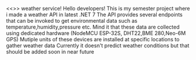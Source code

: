<<<Flake>>> weather service!
Hello developers! This is my semester project where i made a weather API in latest .NET 7
The API provides several endpoints that can be invoked to get environmental data such as temperature,humidity,pressure etc.
Mind it that these data are collected using dedicated hardware (NodeMCU ESP-32S, DHT22,BME 280,Neo-6M GPS) 
Mutiple units of these devices are installed at specific locations to gather weather data
Currently it doesn't predict weather conditions but that should be added soon in near future
